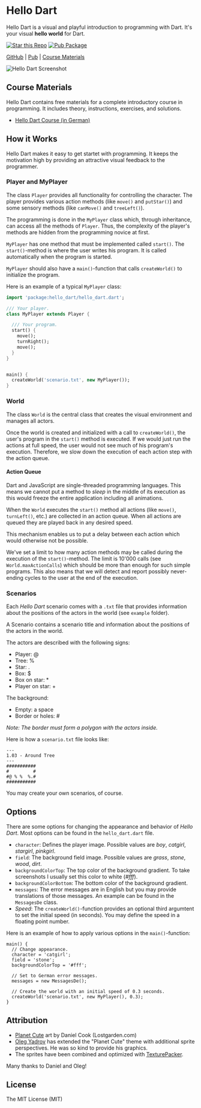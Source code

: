 # Hello Dart

Hello Dart is a visual and playful introduction to programming with Dart. It's
your visual **hello world** for Dart.

[![Star this Repo](https://img.shields.io/github/stars/marcojakob/hello-dart.svg?style=flat-square)](https://github.com/marcojakob/hello-dart)
[![Pub Package](https://img.shields.io/pub/v/hello_dart.svg?style=flat-square)](https://pub.dartlang.org/packages/hello_dart)

[GitHub](https://github.com/marcojakob/hello-dart) | 
[Pub](https://pub.dartlang.org/packages/hello_dart) | 
[Course Materials](http://code.makery.ch/library/hello-dart/)

![Hello Dart Screenshot](https://raw.githubusercontent.com/marcojakob/hello-dart/master/doc/hello-dart-animation.gif)


## Course Materials

Hello Dart contains free materials for a complete introductory course in 
programming. It includes theory, instructions, exercises, and solutions.

* [Hello Dart Course (in German)](http://code.makery.ch/library/hello-dart/de)


## How it Works

Hello Dart makes it easy to get startet with programming. It keeps the 
motivation high by providing an attractive visual feedback to the programmer.


### Player and MyPlayer

The class `Player` provides all functionality for controlling the character. The
player provides various action methods (like `move()` and `putStar()`) and some 
sensory methods (like `canMove()` and `treeLeft()`). 

The programming is done in the `MyPlayer` class which, through inheritance, can
access all the methods of `Player`. Thus, the complexity of the player's 
methods are hidden from the programming novice at first.

`MyPlayer` has one method that must be implemented called `start()`. The 
`start()`-method is where the user writes his program. It is called 
automatically when the program is started.

`MyPlayer` should also have a `main()`-function that calls `createWorld()` to
initialize the program.

Here is an example of a typical `MyPlayer` class:

```dart
import 'package:hello_dart/hello_dart.dart';

/// Your player.
class MyPlayer extends Player {

  /// Your program.
  start() {
    move();
    turnRight();
    move();
  }
}


main() {
  createWorld('scenario.txt', new MyPlayer());
}
```


### World

The class `World` is the central class that creates the visual environment and 
manages all actors.

Once the world is created and initialized with a call to `createWorld()`, the
user's program in the `start()` method is executed. If we would just run the 
actions at full speed, the user would not see much of his program's execution. 
Therefore, we slow down the execution of each action step with the action queue.


#### Action Queue

Dart and JavaScript are single-threaded programming languages. This means we 
cannot put a method to *sleep* in the middle of its execution as this would 
freeze the entire application including all animations.

When the `World` executes the `start()` method all actions (like `move()`,
`turnLeft()`, etc.) are collected in an action queue. When all actions are 
queued they are played back in any desired speed. 

This mechanism enables us to put a delay between each action which would 
otherwise not be possible.

We've set a limit to how many action methods may be called during the execution
of the `start()`-method. The limit is 10'000 calls (see `World.maxActionCalls`)
which should be more than enough for such simple programs. This also means that
we will detect and report possibly never-ending cycles to the user at the end 
of the execution.


### Scenarios

Each *Hello Dart* scenario comes with a `.txt` file that provides information 
about the positions of the actors in the world (see `example` folder).

A Scenario contains a scenario title and information about the positions of the 
actors in the world.

The actors are described with the following signs:

* Player: @
* Tree: %
* Star: .
* Box: $
* Box on star: *
* Player on star: +


The background:

* Empty: a space
* Border or holes: #

*Note: The border must form a polygon with the actors inside.*

Here is how a `scenario.txt` file looks like:

```
---
1.03 - Around Tree
---
###########
#         #
#@ % %  %.#
###########
```

You may create your own scenarios, of course.


## Options

There are some options for changing the appearance and behavior of *Hello Dart*.
Most options can be found in the `hello_dart.dart` file.

* `character`: Defines the player image. Possible values are *boy*, *catgirl*,
  *stargirl*, *pinkgirl*.
* `field`: The background field image. Possible values are *grass*, *stone*, 
  *wood*, *dirt*.
* `backgroundColorTop`: The top color of the background gradient. To take 
  screenshots I usually set this color to white (*#fff*).
* `backgroundColorBottom`: The bottom color of the background gradient.
* `messages`: The error messages are in English but you may provide 
  translations of those messages. An example can be found in the `MessagesDe`
  class.
* *Speed*: The `createWorld()`-function provides an optional third argumtent
  to set the initial speed (in seconds). You may define the speed in a floating 
  point number.

Here is an example of how to apply various options in the `main()`-function:

```
main() {
  // Change appearance.
  character = 'catgirl';
  field = 'stone';
  backgroundColorTop = '#fff';

  // Set to German error messages.
  messages = new MessagesDe();

  // Create the world with an initial speed of 0.3 seconds.
  createWorld('scenario.txt', new MyPlayer(), 0.3);
}
```


## Attribution

* [Planet Cute](http://www.lostgarden.com/2007/05/dancs-miraculously-flexible-game.html) 
art by Daniel Cook (Lostgarden.com)
* [Oleg Yadrov](https://www.linkedin.com/in/olegyadrov) has extended the 
"Planet Cute" theme with additional sprite perspectives. He was so kind to provide
his graphics.
* The sprites have been combined and optimized with 
[TexturePacker](http://www.codeandweb.com/texturepacker).

Many thanks to Daniel and Oleg!


## License

The MIT License (MIT)